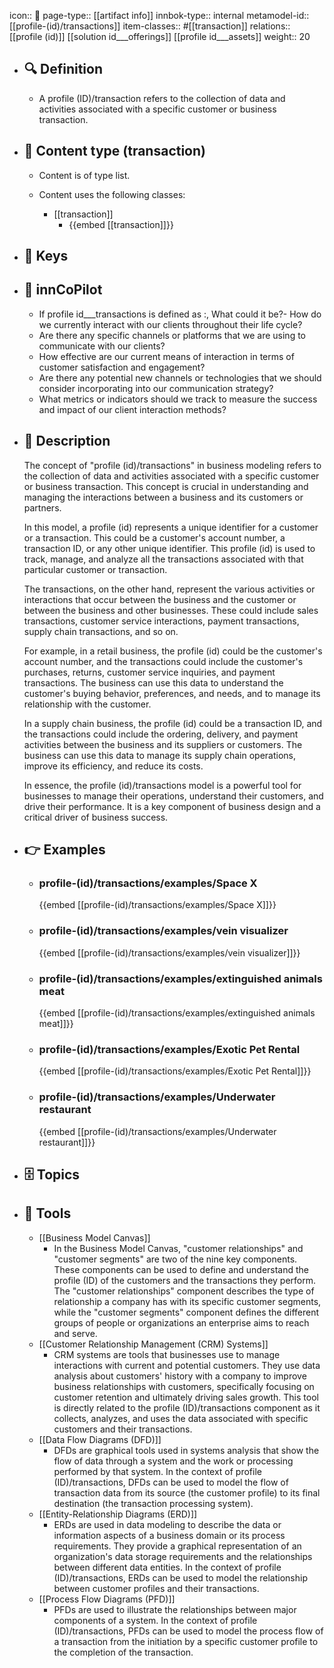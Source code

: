 icon:: 🧿
page-type:: [[artifact info]]
innbok-type:: internal
metamodel-id:: [[profile-(id)/transactions]]
item-classes:: #[[transaction]]
relations:: [[profile (id)]] [[solution id___offerings]] [[profile id___assets]]
weight:: 20

- ## 🔍 Definition
  - A profile (ID)/transaction refers to the collection of data and activities associated with a specific customer or business transaction.
- ## 📰 Content type (transaction)
  - Content is of type list.
  
  - Content uses the following classes:
    - [[transaction]]
      - {{embed [[transaction]]}}
  
- ## 🔑 Keys
  
- ## 🤖 innCoPilot
  - If profile id___transactions is defined as :, What could it be?- How do we currently interact with our clients throughout their life cycle?
  - Are there any specific channels or platforms that we are using to communicate with our clients?
  - How effective are our current means of interaction in terms of customer satisfaction and engagement?
  - Are there any potential new channels or technologies that we should consider incorporating into our communication strategy?
  - What metrics or indicators should we track to measure the success and impact of our client interaction methods?
- ## 📖 Description
  The concept of "profile (id)/transactions" in business modeling refers to the collection of data and activities associated with a specific customer or business transaction. This concept is crucial in understanding and managing the interactions between a business and its customers or partners.
  
  In this model, a profile (id) represents a unique identifier for a customer or a transaction. This could be a customer's account number, a transaction ID, or any other unique identifier. This profile (id) is used to track, manage, and analyze all the transactions associated with that particular customer or transaction.
  
  The transactions, on the other hand, represent the various activities or interactions that occur between the business and the customer or between the business and other businesses. These could include sales transactions, customer service interactions, payment transactions, supply chain transactions, and so on.
  
  For example, in a retail business, the profile (id) could be the customer's account number, and the transactions could include the customer's purchases, returns, customer service inquiries, and payment transactions. The business can use this data to understand the customer's buying behavior, preferences, and needs, and to manage its relationship with the customer.
  
  In a supply chain business, the profile (id) could be a transaction ID, and the transactions could include the ordering, delivery, and payment activities between the business and its suppliers or customers. The business can use this data to manage its supply chain operations, improve its efficiency, and reduce its costs.
  
  In essence, the profile (id)/transactions model is a powerful tool for businesses to manage their operations, understand their customers, and drive their performance. It is a key component of business design and a critical driver of business success.
- ## 👉 Examples
  - ### profile-(id)/transactions/examples/Space X
    {{embed [[profile-(id)/transactions/examples/Space X]]}}
  - ### profile-(id)/transactions/examples/vein visualizer
    {{embed [[profile-(id)/transactions/examples/vein visualizer]]}}
  - ### profile-(id)/transactions/examples/extinguished animals meat
    {{embed [[profile-(id)/transactions/examples/extinguished animals meat]]}}
  - ### profile-(id)/transactions/examples/Exotic Pet Rental
    {{embed [[profile-(id)/transactions/examples/Exotic Pet Rental]]}}
  - ### profile-(id)/transactions/examples/Underwater restaurant
    {{embed [[profile-(id)/transactions/examples/Underwater restaurant]]}}
  
- ## 🗄️ Topics
  
- ## 🧰 Tools
  - [[Business Model Canvas]]
    - In the Business Model Canvas, "customer relationships" and "customer segments" are two of the nine key components. These components can be used to define and understand the profile (ID) of the customers and the transactions they perform. The "customer relationships" component describes the type of relationship a company has with its specific customer segments, while the "customer segments" component defines the different groups of people or organizations an enterprise aims to reach and serve.
  - [[Customer Relationship Management (CRM) Systems]]
    - CRM systems are tools that businesses use to manage interactions with current and potential customers. They use data analysis about customers' history with a company to improve business relationships with customers, specifically focusing on customer retention and ultimately driving sales growth. This tool is directly related to the profile (ID)/transactions component as it collects, analyzes, and uses the data associated with specific customers and their transactions.
  - [[Data Flow Diagrams (DFD)]]
    - DFDs are graphical tools used in systems analysis that show the flow of data through a system and the work or processing performed by that system. In the context of profile (ID)/transactions, DFDs can be used to model the flow of transaction data from its source (the customer profile) to its final destination (the transaction processing system).
  - [[Entity-Relationship Diagrams (ERD)]]
    - ERDs are used in data modeling to describe the data or information aspects of a business domain or its process requirements. They provide a graphical representation of an organization's data storage requirements and the relationships between different data entities. In the context of profile (ID)/transactions, ERDs can be used to model the relationship between customer profiles and their transactions.
  - [[Process Flow Diagrams (PFD)]]
    - PFDs are used to illustrate the relationships between major components of a system. In the context of profile (ID)/transactions, PFDs can be used to model the process flow of a transaction from the initiation by a specific customer profile to the completion of the transaction.

